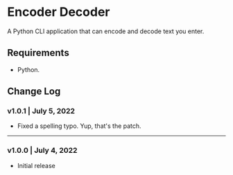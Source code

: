 # Encoder Decoder
A Python CLI application that can encode and decode text you enter.

## Requirements
- Python.

## Change Log
### v1.0.1 | July 5, 2022
- Fixed a spelling typo. Yup, that's the patch.
---
### v1.0.0 | July 4, 2022
- Initial release